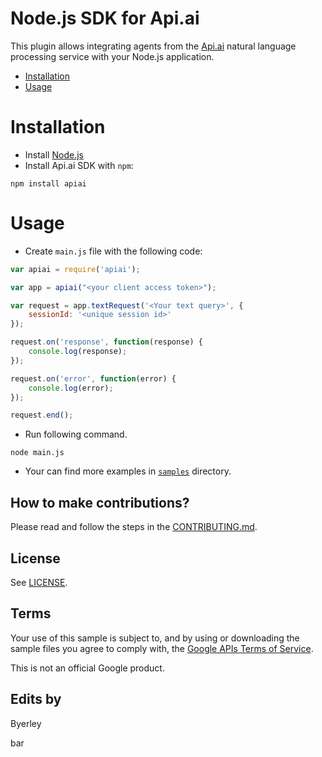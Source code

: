 # Node.js SDK for Api.ai

This plugin allows integrating agents from the [Api.ai](http://api.ai) natural language processing service with your Node.js application.

* [Installation](#installation)
* [Usage](#usage)

# Installation

* Install [Node.js](https://nodejs.org/)
* Install Api.ai SDK with `npm`:
```shell
npm install apiai
```

# Usage
* Create `main.js` file with the following code:
```javascript
var apiai = require('apiai');

var app = apiai("<your client access token>");

var request = app.textRequest('<Your text query>', {
    sessionId: '<unique session id>'
});

request.on('response', function(response) {
    console.log(response);
});

request.on('error', function(error) {
    console.log(error);
});

request.end();
```
* Run following command.
```shell
node main.js
```
* Your can find more examples in [`samples`](samples) directory.

## How to make contributions?
Please read and follow the steps in the [CONTRIBUTING.md](CONTRIBUTING.md).

## License
See [LICENSE](LICENSE).

## Terms
Your use of this sample is subject to, and by using or downloading the sample files you agree to comply with, the [Google APIs Terms of Service](https://developers.google.com/terms/).

This is not an official Google product.

## Edits by
Byerley


bar